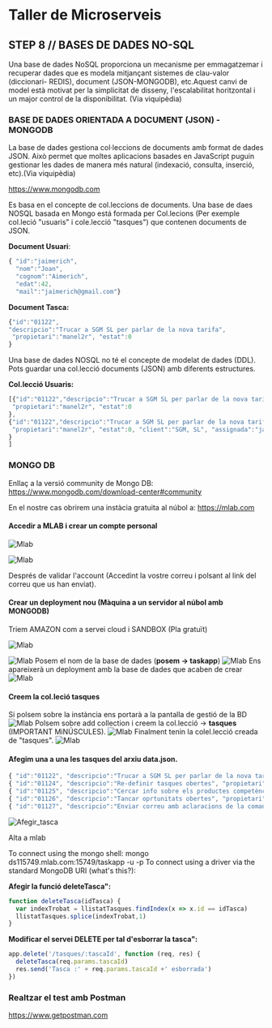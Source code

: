 # Taller de Microserveis
## STEP 8 // BASES DE DADES NO-SQL
Una base de dades NoSQL proporciona un mecanisme per emmagatzemar i recuperar dades que es modela mitjançant sistemes de clau-valor (diccionari- REDIS), document (JSON-MONGODB), etc.Aquest canvi de model està motivat per la simplicitat de disseny, l'escalabilitat horitzontal i un major control de la disponibilitat. (Via viquipèdia)


### BASE DE DADES ORIENTADA A DOCUMENT (JSON) - MONGODB
La base de dades gestiona col·leccions de documents amb format de dades JSON. Això permet que moltes aplicacions basades en JavaScript puguin gestionar les dades de manera més natural (indexació, consulta, inserció, etc).(Via viquipèdia)

https://www.mongodb.com

Es basa en el concepte de col.leccions de documents. Una base de daes NOSQL basada en Mongo está formada per Col.lecions (Per exemple col.leció "usuaris" i cole.lecció "tasques") que contenen documents de JSON.

**Document Usuari**:
```JavaScript
{ "id":"jaimerich",
  "nom":"Joan",
  "cognom":"Aimerich",
  "edat":42,
  "mail":"jaimerich@gmail.com"}
```
**Document Tasca:**
```JavaScript
{"id":"01122",
"descripcio":"Trucar a SGM SL per parlar de la nova tarifa",
 "propietari":"manel2r", "estat":0
}

```
Una base de dades NOSQL no té el concepte de modelat de dades (DDL). Pots guardar una col.lecció documents (JSON) amb diferents estructures.

**Col.lecció Usuaris:**
```JavaScript
[{"id":"01122","descripcio":"Trucar a SGM SL per parlar de la nova tarifa",
 "propietari":"manel2r", "estat":0
},
{"id":"01122","descripcio":"Trucar a SGM SL per parlar de la nova tarifa",
 "propietari":"manel2r", "estat":0, "client":"SGM, SL", "assignada":"jaimerich"
}
]
```

### MONGO DB

Enllaç a la versió community de Mongo DB:
https://www.mongodb.com/download-center#community

En el nostre cas obrirem una instàcia gratuita al núbol a:
https://mlab.com
#### Accedir a MLAB i crear un compte personal
![Mlab](https://github.com/manel2r/taller-microservices/blob/step8/resources/step1.png)

![Mlab](https://github.com/manel2r/taller-microservices/blob/step8/resources/step2.png)

Després de validar l'account (Accedint la vostre correu i polsant al link del correu que us han enviat).
#### Crear un deployment nou (Màquina a un servidor al núbol amb MONGODB)
Triem AMAZON com a servei cloud i SANDBOX (Pla gratuït)

![Mlab](https://github.com/manel2r/taller-microservices/blob/step8/resources/step3.png)

![Mlab](https://github.com/manel2r/taller-microservices/blob/step8/resources/step4.png)
Posem el nom de la base de dades (**posem -> taskapp**)
![Mlab](https://github.com/manel2r/taller-microservices/blob/step8/resources/step5.png)
Ens apareixerà un deployment amb la base de dades que acaben de crear
![Mlab](https://github.com/manel2r/taller-microservices/blob/step8/resources/step6.png)
#### Creem la col.leció tasques
Si polsem sobre la instància ens portarà a la pantalla de gestió de la BD
![Mlab](https://github.com/manel2r/taller-microservices/blob/step8/resources/step7.png)
Polsem sobre add collection i creem la col.lecció -> **tasques** (IMPORTANT MiNÚSCULES).
![Mlab](https://github.com/manel2r/taller-microservices/blob/step8/resources/step8.png)
Finalment tenin la colel.lecció creada de "tasques".
![Mlab](https://github.com/manel2r/taller-microservices/blob/step8/resources/step9.png)
#### Afegim una a una les tasques del arxiu data.json.

```JavaScript
{ "id":"01122", "descripcio":"Trucar a SGM SL per parlar de la nova tarifa", "propietari":"meixarch", "estat":0}
{ "id":"01124", "descripcio":"Re-definir tasques obertes", "propietari":"jaimerich", "estat":0}
{ "id":"01125", "descripcio":"Cercar info sobre els productes competència", "propietari":"jaimenrich", "estat":1}
{ "id":"01126", "descripcio":"Tancar oprtunitats obertes", "propietari":"jaimerich", "estat":0}
{ "id":"01127", "descripcio":"Enviar correu amb aclaracions de la comanda perduda a Ramom Bassols de Amer", "propietari":"pvalmanya", "estat":0}
```
![Afegir_tasca](https://github.com/manel2r/taller-microservices/blob/step8/resources/savedoc.gif)

Alta a mlab

To connect using the mongo shell:
mongo ds115749.mlab.com:15749/taskapp -u <dbuser> -p <dbpassword>
To connect using a driver via the standard MongoDB URI (what's this?):



**Afegir la funció deleteTasca":**

```JavaScript
function deleteTasca(idTasca) {
  var indexTrobat = llistatTasques.findIndex(x => x.id == idTasca)
  llistatTasques.splice(indexTrobat,1)
}

```

**Modificar el servei DELETE per tal d'esborrar la tasca":**

```JavaScript
app.delete('/tasques/:tascaId', function (req, res) {
  deleteTasca(req.params.tascaId)
  res.send('Tasca :' + req.params.tascaId +' esborrada')
})
```

### Realtzar el test amb Postman
https://www.getpostman.com
